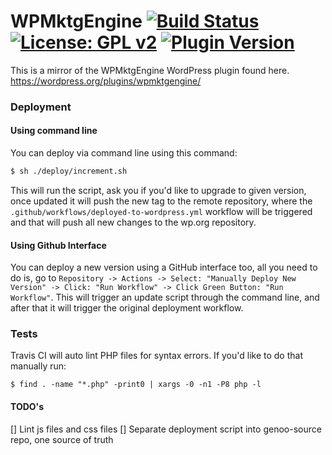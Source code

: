 #  WPMktgEngine [![Build Status](https://travis-ci.org/genoo-source/wp-wpmktgengine.svg?branch=master)](https://travis-ci.org/genoo-source/wp-wpmktgengine) [![License: GPL v2](https://img.shields.io/badge/License-GPL%20v2-blue.svg)](https://www.gnu.org/licenses/old-licenses/gpl-2.0.en.html) [![Plugin Version](https://img.shields.io/wordpress/plugin/v/wpmktgengine.svg)](https://wordpress.org/plugins/wpmktgengine)


This is a mirror of the WPMktgEngine WordPress plugin found here. https://wordpress.org/plugins/wpmktgengine/

### Deployment

#### Using command line

You can deploy via command line using this command:

```bash
$ sh ./deploy/increment.sh
```

This will run the script, ask you if you'd like to upgrade to given version, once updated it will push the new tag to the remote repository, where the `.github/workflows/deployed-to-wordpress.yml` workflow will be triggered and that will push all new changes to the wp.org repository.

#### Using Github Interface

You can deploy a new version using a GitHub interface too, all you need to do is, go to `Repository -> Actions -> Select: "Manually Deploy New Version" -> Click: "Run Workflow" -> Click Green Button: "Run Workflow"`. This will trigger an update script through the command line, and after that it will trigger the original deployment workflow.

### Tests

Travis CI will auto lint PHP files for syntax errors. If you'd like to do that manually run:

~~~~
$ find . -name "*.php" -print0 | xargs -0 -n1 -P8 php -l
~~~~

#### TODO's

[] Lint js files and css files
[] Separate deployment script into genoo-source repo, one source of truth
